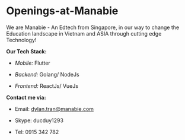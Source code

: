 # Openings-at-Manabie

We are Manabie - An Edtech from Singapore, in our way to change the Education landscape in Vietnam and ASIA through cutting edge Technology!

**Our Tech Stack:**

- *Mobile:* Flutter

- *Backend:* Golang/ NodeJs

- *Frontend:* ReactJs/ VueJs

**Contact me via:**

- Email: dylan.tran@manabie.com

- Skype: ducduy1293

- Tel: 0915 342 782
